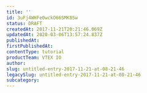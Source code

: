 ```yaml
---
title: ''
id: 3uFj4WHFe0wckO66SMK8Sw
status: DRAFT
createdAt: 2017-11-21T20:21:46.069Z
updatedAt: 2020-03-06T13:57:24.837Z
publishedAt: 
firstPublishedAt: 
contentType: tutorial
productTeam: VTEX IO
author: 
slug: untitled-entry-2017-11-21-at-08-21-46
legacySlug: untitled-entry-2017-11-21-at-08-21-46
subcategory: 
---
```



